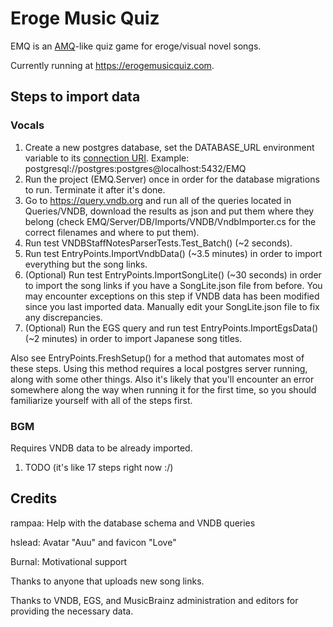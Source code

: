 # Eroge Music Quiz

EMQ is an [AMQ](https://animemusicquiz.com/)-like quiz game for eroge/visual novel songs.

Currently running at https://erogemusicquiz.com.
## Steps to import data
### Vocals
1. Create a new postgres database, set the DATABASE_URL environment variable to
   its [connection URI](https://www.postgresql.org/docs/current/libpq-connect.html#LIBPQ-CONNSTRING). Example:
   postgresql://postgres:postgres@localhost:5432/EMQ
2. Run the project (EMQ.Server) once in order for the database migrations to run. Terminate it after it's done.
3. Go to https://query.vndb.org and run all of the queries located in Queries/VNDB, download the results as json and put
   them where they belong (check EMQ/Server/DB/Imports/VNDB/VndbImporter.cs for the correct filenames and where to put them).
4. Run test VNDBStaffNotesParserTests.Test_Batch() (~2 seconds).
5. Run test EntryPoints.ImportVndbData() (~3.5 minutes) in order to import everything but the song links.
6. (Optional) Run test EntryPoints.ImportSongLite() (~30 seconds) in order to import the song links if you have a
   SongLite.json file from before. You may encounter exceptions on this step if VNDB data has been modified since you
   last imported data. Manually edit your SongLite.json file to fix any discrepancies.
7. (Optional) Run the EGS query and run test EntryPoints.ImportEgsData() (~2 minutes) in order to import Japanese song titles.

Also see EntryPoints.FreshSetup() for a method that automates most of these steps.
Using this method requires a local postgres server running, along with some other things.
Also it's likely that you'll encounter an error somewhere along the way when running it for the first time, so you should familiarize yourself with all of the steps first.
### BGM
Requires VNDB data to be already imported.

1. TODO (it's like 17 steps right now :/)

## Credits
rampaa: Help with the database schema and VNDB queries

hslead: Avatar "Auu" and favicon "Love"

Burnal: Motivational support

Thanks to anyone that uploads new song links.

Thanks to VNDB, EGS, and MusicBrainz administration and editors for providing the necessary data.
